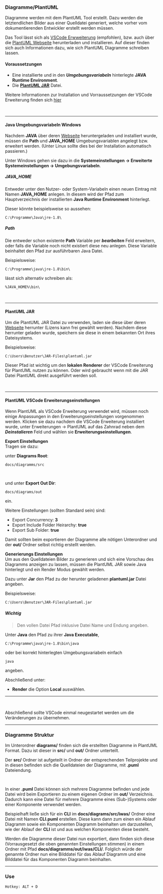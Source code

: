 ### Diagramme/PlantUML
Diagramme werden mit dem PlantUML Tool erstellt. Dazu werden die letztendlichen Bilder aus einer Quelldatei generiert, welche vorher vom dokumentierenden Entwickler erstellt werden müssen. 

Das Tool lässt sich als [VSCode Erwweiterung](https://marketplace.visualstudio.com/items?itemName=jebbs.plantuml) (empfohlen), bzw. auch über die [PlantUML Webseite](https://plantuml.com/download) herunterladen und installieren. Auf dieser finden sich auch Informationen dazu, wie sich PlantUML Diagramme schreiben lassen.

#### Voraussetzungen
- Eine installierte und in den **_Umgebungsvariabeln_** hinterlegte **JAVA Runtime Environment**.
- Die [**PlantUML JAR**](https://plantuml.com/download) Datei.

Weitere Informationen zur Installation und Vorraussetzungen der VSCode Erweiterung finden sich [hier](https://github.com/qjebbs/vscode-plantuml/blob/master/README.md)


</br>

---

#### Java Umgebungsvariabeln Windows
Nachdem **JAVA** über deren [Webseite](https://www.java.com/de/download/) heruntergeladen und installiert wurde, müssen die **Path** und **JAVA_HOME** Umgebungsvariablen angelegt bzw. erweitert werden. (Unter Linux sollte dies bei der Installation automatisch passieren.)

Unter Windows gehen sie dazu in die **Systemeinstellungen -> Erweiterte Systemeinstellungen -> Umgebungsvariabeln**.

##### JAVA_HOME
Entweder unter den Nutzer- oder System-Variabeln einen neuen Eintrag mit Namen **JAVA_HOME** anlegen. In diesem wird der Pfad zum Hauptverzeichnis der installierten **Java Runtime Environment** hinterlegt.

Dieser könnte beispielsweise so aussehen:
```
C:\Programme\Java\jre-1.8\
```

##### Path
Die entweder schon existente **Path** Variable per **_bearbeiten_** Feld erweitern, oder falls die Variable noch nicht existiert diese neu anlegen. Diese Variable beinhaltet den Pfad zur ausführbaren Java Datei.

Beispielsweise:
```
C:\Programme\java\jre-1.8\bin\
```
lässt sich alternativ schreiben als:
```
%JAVA_HOME%\bin\
```

</br>

---

#### PlantUML JAR
Um die PlantUML JAR Datei zu verwenden, laden sie diese über deren [Webseite](https://plantuml.com/download) herrunter (Lizens kann frei gewählt werden). Nachdem diese herrunter geladen wurde, speichern sie diese in einem bekannten Ort ihres Dateisystems.

Beispielsweise:
```
C:\Users\Benutzer\JAR-Files\plantuml.jar
```
Dieser Pfad ist wichtig um den **lokalen Renderer** der VSCode Erweiterung für PlantUML nutzen zu können. Oder wird gebraucht wenn mit die JAR Datei PlantUML direkt ausgeführt werden soll.


</br>

---

<!-- ##### GraphVIZ


</br>

--- -->

#### PlantUML VSCode Erweiterungseinstellungen
Wenn PlantUML als VSCode Erweiterung verwendet wird, müssen noch einige Anpassungen in den Erweiterungseinstellungen vorgenommen werden. Klicken sie dazu nachdem die VSCode Erweiterung installiert wurde, unter Erweiterungen -> PlantUML auf das Zahnrad neben dem **_Deinstalieren_** Feld und wählen sie **Erweiterungseinstellungen**.

**Export Einstellungen**</br>
Tragen sie dazu:

unter **Diagrams Root**:
```
docs/diagramms/src
```
</br>

und unter **Export Out Dir**:
```
docs/diagrams/out
```
ein.


Weitere Einstellungen (sollten Standard sein) sind:
- Export Concurrency: **3**
- Export Include Folder Heirarchy: **true**
- Export Sub Folder: **true**

Damit sollten beim exportieren der Diagramme alle nötigen Unterordner und der **out/** Ordner selbst richtig erstellt werden.

**Generierungs Einstellungen**</br>
Um aus den Quelldateien Bilder zu generieren und sich eine Vorschau des Diagramms anzeigen zu lassen, müssen die PlantUML JAR sowie Java hinterlegt und ein Render Modus gewählt werden.

Dazu unter **Jar** den Pfad zu der herunter geladenen **plantuml.jar** Datei angeben.

Beispielsweise:
```
C:\Users\Benutzer\JAR-Files\plantuml.jar
```
##### Wichtig
> Den vollen Datei Pfad inklusive Datei Name und Endung angeben.

Unter **Java** den Pfad zu ihrer **Java Executable**,
```
C:\Programme\java\jre-1.8\bin\java
```
oder bei korrekt hinterlegten Umgebungsvariabeln einfach
```
java
```
angeben.

Abschließend unter:
- **Render** die Option **Local** auswählen.

----

</br>

Abschließend sollte VSCode einmal neugestartet werden um die Veränderungen zu übernehmen.


---

### Diagramme Struktur
Im Unterordner **diagrams/** finden sich die erstellten Diagramme in PlantUML Format. Dazu ist dieser in **src/** und **out/** Ordner unterteilt. 

Der **src/** Ordner ist aufgeteilt in Ordner der entsprechenden Teilprojekte und in diesen befinden sich die Quelldateien der Diagramme, mit **.puml** Dateiendung.

</br>

In einer **.puml** Datei können sich mehrere Diagramme befinden und jede Datei wird beim Exportieren zu einem eigenen Ordner im **out/** Verzeichnis. Dadurch kann eine Datei für mehrere Diagramme eines (Sub-)Systems oder einer Komponente verwendet werden.

Beispielhaft ließe sich für ein **CLI** im **docs/diagrams/src/iwas/** Ordner eine Datei mit Namen **CLI.puml** erstellen. Diese kann dann zum einen ein Ablauf Diagramm sowie ein Komponenten Diagramm beinhalten um darzustellen, wie der Ablauf der **CLI** ist und aus welchen Komponenten diese besteht.

Werden die Diagramme dieser Datei nun exportiert, dann finden sich diese (Vorrausgesetzt die oben genannten Einstellungen stimmen) in einem Ordner mit Pfad **docs/diagramms/out/iwas/CLI/**. Folglich würde der genannte Ordner nun eine Bilddatei für das Ablauf Diagramm und eine Bilddatei für das Komponenten Diagramm beinhalten.

---
### Use
``` Hotkey: ALT + D ```